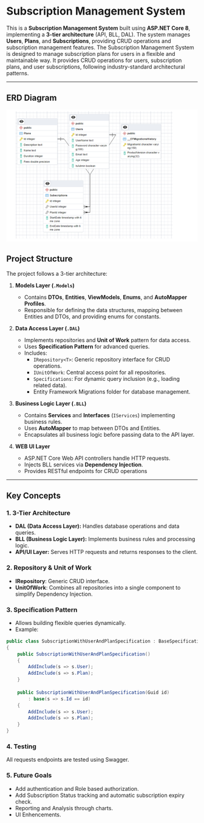 # Subscription Management System

This is a **Subscription Management System** built using **ASP.NET Core 8**, implementing a **3-tier architecture** (API, BLL, DAL). The system manages **Users**, **Plans**, and **Subscriptions**, providing CRUD operations and subscription management features.
The Subscription Management System is designed to manage subscription plans for users in a flexible and maintainable way. It provides CRUD operations for users, subscription plans, and user subscriptions, following industry-standard architectural patterns.

---
## **ERD Diagram**
![Entity Relationship Diagram](Images/ERD-RJP.png)
## **Project Structure**

The project follows a 3-tier architecture:

1. **Models Layer (`.Models`)**
    - Contains **DTOs**, **Entities**, **ViewModels**, **Enums**, and **AutoMapper Profiles**.
    - Responsible for defining the data structures, mapping between Entities and DTOs, and providing enums for constants.

2. **Data Access Layer (`.DAL`)**
    - Implements repositories and **Unit of Work** pattern for data access.
    - Uses **Specification Pattern** for advanced queries.
    - Includes:
        - `IRepository<T>`: Generic repository interface for CRUD operations.
        - `IUnitOfWork`: Central access point for all repositories.
        - `Specifications`: For dynamic query inclusion (e.g., loading related data).
        - Entity Framework Migrations folder for database management.

3. **Business Logic Layer (`.BLL`)**
    - Contains **Services** and **Interfaces** (`IServices`) implementing business rules.
    - Uses **AutoMapper** to map between DTOs and Entities.
    - Encapsulates all business logic before passing data to the API layer.

4. **WEB UI Layer**
    - ASP.NET Core Web API controllers handle HTTP requests.
    - Injects BLL services via **Dependency Injection**.
    - Provides RESTful endpoints for CRUD operations

---

## **Key Concepts**

### **1. 3-Tier Architecture**
- **DAL (Data Access Layer):** Handles database operations and data queries.
- **BLL (Business Logic Layer):** Implements business rules and processing logic.
- **API/UI Layer:** Serves HTTP requests and returns responses to the client.

### **2. Repository & Unit of Work**
- **IRepository<T>**: Generic CRUD interface.
- **UnitOfWork**: Combines all repositories into a single component to simplify Dependency Injection.

### **3. Specification Pattern**
- Allows building flexible queries dynamically.
- Example:
```csharp
public class SubscriptionWithUserAndPlanSpecification : BaseSpecification<Subscription>
{
    public SubscriptionWithUserAndPlanSpecification()
    {
        AddInclude(s => s.User);
        AddInclude(s => s.Plan);
    }

    public SubscriptionWithUserAndPlanSpecification(Guid id)
        : base(s => s.Id == id)
    {
        AddInclude(s => s.User);
        AddInclude(s => s.Plan);
    }
}
```
### **4. Testing**

All requests endpoints are tested using Swagger.

### **5. Future Goals**

- Add authentication and Role based authorization.
- Add Subscription Status tracking and automatic subscription expiry check.
- Reporting and Analysis through charts.
- UI Enhencements.

